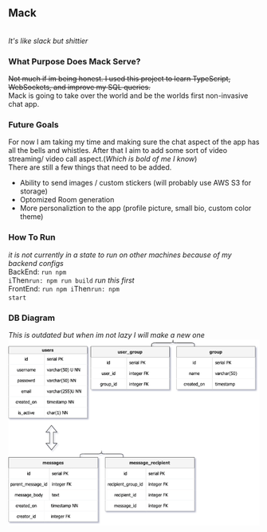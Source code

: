 ## Mack
<br />
<em>It's like slack but shittier</em>
<br />

### What Purpose Does Mack Serve?
~~Not much if im being honest. I used this project to learn TypeScript, WebSockets, and improve my SQL queries.~~<br />
Mack is going to take over the world and be the worlds first non-invasive chat app. <br />

### Future Goals
For now I am taking my time and making sure the chat aspect of the app has all the bells and whistles. After that I aim to add some sort of video streaming/ video call aspect.(*Which is bold of me I know*) <br />
There are still a few things that need to be added.<br />
<ul>
<li>Ability to send images / custom stickers (will probably use AWS S3 for storage)</li>
<li>Optomized Room generation</li>
<li>More personaliztion to the app (profile picture, small bio, custom color theme)</li>
</ul>

### How To Run
*it is not currently in a state to run on other machines because of my backend configs* <br />
BackEnd: <code>run npm i</code>Then<code>run: npm run build</code> *run this first*<br />
FrontEnd: <code>run npm i</code>Then<code>run: npm start</code><br />


### DB Diagram
*This is outdated but when im not lazy I will make a new one*
<img src="./resources/db_tables.png">